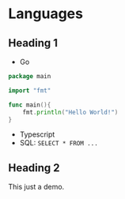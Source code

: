 # Languages
## Heading 1
- Go
```Go
package main

import "fmt"

func main(){
    fmt.println("Hello World!")
}
```
- Typescript
- SQL: `SELECT * FROM ...`
## Heading 2
This just a demo.
